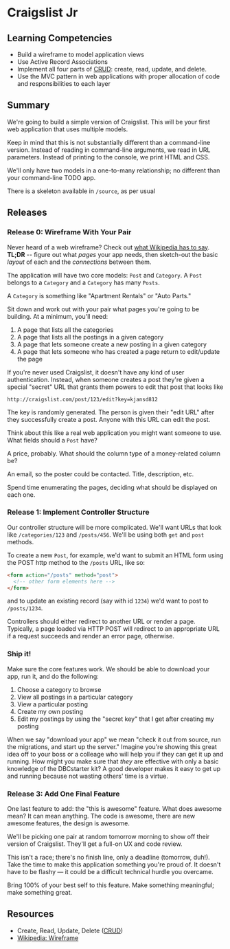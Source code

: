 # Craigslist Jr

## Learning Competencies

* Build a wireframe to model application views
* Use Active Record Associations
* Implement all four parts of [CRUD][]: create, read, update, and delete.
* Use the MVC pattern in web applications with proper allocation of code and responsibilities to each layer

## Summary

We're going to build a simple version of Craigslist.  This will be your first
web application that uses multiple models.

Keep in mind that this is not substantially different than a command-line
version.  Instead of reading in command-line arguments, we read in URL
parameters.  Instead of printing to the console, we print HTML and CSS.

We'll only have two models in a one-to-many relationship; no different than
your command-line TODO app.

There is a skeleton available in `/source`, as per usual

## Releases

### Release 0: Wireframe With Your Pair

Never heard of a web wireframe? Check out [what Wikipedia has to
say][wireframe]. **TL;DR** -- figure out what *pages* your app needs, then
sketch-out the basic *layout* of each and the *connections* between them.

The application will have two core models: `Post` and `Category`.  A `Post`
belongs to a `Category` and a `Category` has many `Posts`.

A `Category` is something like "Apartment Rentals" or "Auto Parts."

Sit down and work out with your pair what pages you're going to be building.
At a minimum, you'll need:

1. A page that lists all the categories
2. A page that lists all the postings in a given category
3. A page that lets someone create a new posting in a given category
4. A page that lets someone who has created a page return to edit/update the page

If you're never used Craigslist, it doesn't have any kind of user
authentication.  Instead, when someone creates a post they're given a special
"secret" URL that grants them powers to edit that post that looks like

```text
http://craigslist.com/post/123/edit?key=kjansd812
```

The key is randomly generated.  The person is given their "edit URL" after they
successfully create a post.  Anyone with this URL can edit the post.

Think about this like a real web application you might want someone to use.
What fields should a `Post` have?

A price, probably.  What should the column type of a money-related column be?

An email, so the poster could be contacted.  Title, description, etc.

Spend time enumerating the pages, deciding what should be displayed on each
one.

### Release 1: Implement Controller Structure

Our controller structure will be more complicated.  We'll want URLs that look
like `/categories/123` and `/posts/456`.  We'll be using both `get` and `post`
methods.

To create a new `Post`, for example, we'd want to submit an HTML form using the
POST http method to the `/posts` URL, like so:

```html
<form action="/posts" method="post">
  <!-- other form elements here -->
</form>
```

and to update an existing record (say with id `1234`) we'd want to post to
`/posts/1234`.

Controllers should either redirect to another URL or render a page.  Typically,
a page loaded via HTTP POST will redirect to an appropriate URL if a request
succeeds and render an error page, otherwise.

### Ship it!

Make sure the core features work.  We should be able to download your app, run
it, and do the following:

1. Choose a category to browse
2. View all postings in a particular category
3. View a particular posting
4. Create my own posting
5. Edit my postings by using the "secret key" that I get after creating my posting

When we say "download your app" we mean "check it out from source, run the
migrations, and start up the server."  Imagine you're showing this great idea
off to your boss or a colleage who will help you if they can get it up and
running.  How might you make sure that *they* are effective with only a basic
knowledge of the DBCstarter kit?  A good developer makes it easy to get up and
running because not wasting others' time is a virtue.

### Release 3: Add One Final Feature

One last feature to add: the "this is awesome" feature.  What does awesome
mean?  It can mean anything.  The code is awesome, there are new awesome
features, the design is awesome.

We'll be picking one pair at random tomorrow morning to show off their version
of Craigslist.  They'll get a full-on UX and code review.

This isn't a race; there's no finish line, only a deadline (tomorrow, duh!).
Take the time to make this application something you're proud of.  It doesn't
have to be flashy &mdash; it could be a difficult technical hurdle you
overcame.

Bring 100% of your best self to this feature.  Make something meaningful; make
something great.

## Resources

* Create, Read, Update, Delete ([CRUD][])
* [Wikipedia: Wireframe][wireframe]

[CRUD]: http://en.wikipedia.org/wiki/Create,_read,_update_and_delete
[wireframe]: http://en.wikipedia.org/wiki/Website_wireframe

